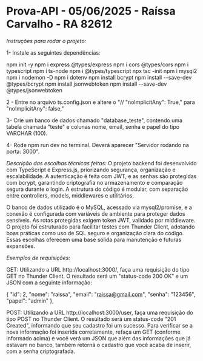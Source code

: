 # Prova-API - 05/06/2025 - Raíssa Carvalho - RA 82612

*Instruções para rodar o projeto:*

1- Instale as seguintes dependências:

npm init -y
npm i express @types/express
npm i cors @types/cors
npm i typescript
npm i ts-node
npm i @types/typescript
npx tsc -init
npm i mysql2
npm i nodemon -D
npm i dotenv
npm install bcrypt
npm install --save-dev @types/bcrypt
npm install jsonwebtoken
npm install --save-dev @types/jsonwebtoken

2 - Entre no arquivo ts.config.json e altere o "// "noImplicitAny": True," para "noImplicitAny": false,"

3- Crie um banco de dados chamado "database_teste", contendo uma tabela chamada "teste" e colunas nome, email, senha e papel do tipo VARCHAR (100).

4- Rode npm run dev no terminal. Deverá aparecer "Servidor rodando na porta:  3000".

*Descrição das escolhas técnicas feitas:*
O projeto backend foi desenvolvido com TypeScript e Express.js, priorizando segurança, organização e escalabilidade. A autenticação é feita com JWT, e as senhas são protegidas com bcrypt, garantindo criptografia no armazenamento e comparação segura durante o login. A estrutura do código é modular, com separação entre controllers, models, middlewares e utilitários.

O banco de dados utilizado é o MySQL, acessado via mysql2/promise, e a conexão é configurada com variáveis de ambiente para proteger dados sensíveis. As rotas protegidas exigem token JWT, validado por middleware. O projeto foi estruturado para facilitar testes com Thunder Client, adotando boas práticas como uso de SQL seguro e organização clara do código. Essas escolhas oferecem uma base sólida para manutenção e futuras expansões.

*Exemplos de requisições:*

GET: Utilizando a URL http://localhost:3000/, faça uma requisição do tipo GET no Thunder Client. O resultado será um "status-code 200 OK" e um JSON com a seguinte informação:

  {
    "id": 2,
    "nome": "raissa",
    "email": "raissa@gmail.com",
    "senha": "123456",
    "papel": "admin"
  },


POST: Utilizando a URL http://localhost:3000/user, faça uma requisição do tipo POST no Thunder Client. O resultado será um status-code "201 Created", informando que seu cadastro foi um sucesso. Para verificar se a nova informação foi inserida corretamente, refaça um GET (conforme informado acima) e você verá um JSON que além das informações que já estavam no banco, também retorná o cadastro que você acaba de inserir, com a senha criptografada.

